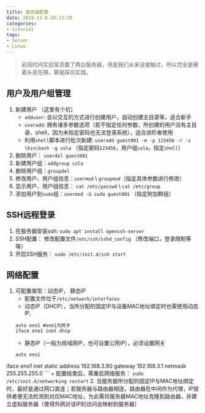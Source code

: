 ```yaml
---
title: 服务器配置
date: 2019-11-8 20:13:30
categories: 
- tutorial
tags:
- Server
- Linux
---
```


> 前段时间实验室添置了两台服务器，但是我们从来没接触过，所以完全是硬着头皮在搞，算是踩坑实践。

## 用户及用户组管理
1. 新建用户 （这里有个坑）
    + `adduser`: 会以交互的方式进行创建用户，自动创建主目录等，适合新手
    + `useradd`: 拥有诸多参数选项（若不指定任何参数，所创建的用户没有主目录、shell，因为未指定密码也无法登录系统），适合进阶者使用
    + 利用`shell`脚本进行批次新建:  `useradd guest001 -m -p 123456 -r -s \bin\bash -g cola` （指定密码`123456`，用户组`cola`，指定`shell`）
2. 删除用户： `userdel guest001`
3. 新建用户组：`addgroup cola`
4. 删除用户组：`groupdel` 
5. 修改用户、用户组信息：`usermod` \ `groupmod`（指定具体参数进行修改）
6. 显示用户、用户组信息： `cat /etc/passwd` \ `cat /etc/group`
7. 添加用户到`sudo`组：`usermod -G sudo guest001` （指定附加群组）

## SSH远程登录
1. 在服务器安装ssh: `sudo apt install openssh-server`
2. SSH配置： 修改配置文件`/etc/ssh/sshd_config` （修改端口，登录限制等等）
3. 开启SSH服务： `sudo /etc/init.d/ssh start`

## 网络配置
1. 可配置类型：动态IP， 静态IP
    + 配置文件位于`/etc/network/interfaces`
    + 动态IP（DHCP），当所分配的固定IP与设备MAC地址绑定时也需使用动态IP, 
    ```
    auto eno1 #eno1为网卡
    iface eno1 inet dhcp
    ```
    + 静态IP（一般为局域网IP，也可设置公网IP），必须设置网关
    ```
    auto eno1
iface eno1 inet static
address 192.168.3.90
gateway 192.168.3.1
netmask 255.255.255.0
    ```
    + 配置结束后，需重启网络服务： `sudo /etc/init.d/networking restart`
2. 当服务器所分配的固定IP与MAC地址绑定时，最好是通过网口直连；若服务器与路由器相连，路由器在中间作为代理，IP提供者便无法检测到对应MAC地址，为此需将服务器MAC地址克隆到路由器，并建立虚拟服务器（使得外网对该IP的访问会映射到服务器）
   
    